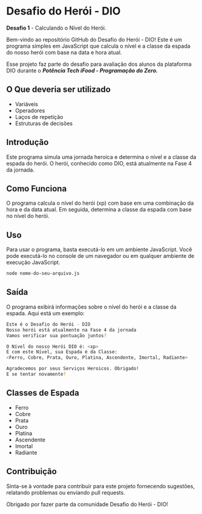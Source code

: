 # Desafio do Herói - DIO
**Desafio 1** - Calculando o Nível do Herói.

Bem-vindo ao repositório GitHub do Desafio do Herói - DIO! Este é um programa simples em JavaScript que calcula o nível e a classe da espada do nosso herói com base na data e hora atual.

Esse projeto faz parte do desafio para avaliação dos alunos da plataforma DIO durante o ***Potência Tech iFood - Programação do Zero.***

## O Que deveria ser utilizado

- Variáveis
- Operadores
- Laços de repetição
- Estruturas de decisões

## Introdução

Este programa simula uma jornada heroica e determina o nível e a classe da espada do herói. O herói, conhecido como DIO, está atualmente na Fase 4 da jornada.

## Como Funciona

O programa calcula o nível do herói (xp) com base em uma combinação da hora e da data atual. Em seguida, determina a classe da espada com base no nível do herói.

## Uso

Para usar o programa, basta executá-lo em um ambiente JavaScript. Você pode executá-lo no console de um navegador ou em qualquer ambiente de execução JavaScript.

```bash
node nome-do-seu-arquivo.js
```

## Saída

O programa exibirá informações sobre o nível do herói e a classe da espada. Aqui está um exemplo:

```bash
Este é o Desafio do Herói - DIO
Nosso herói está atualmente na Fase 4 da jornada
Vamos verificar sua pontuação juntos?

O Nível do nosso Herói DIO é: <xp>
E com este Nível, sua Espada é da Classe:
<Ferro, Cobre, Prata, Ouro, Platina, Ascendente, Imortal, Radiante>

Agradecemos por seus Serviços Heroicos. Obrigado!
E se tentar novamente?
```

## Classes de Espada

- Ferro
- Cobre
- Prata
- Ouro
- Platina
- Ascendente
- Imortal
- Radiante

## Contribuição

Sinta-se à vontade para contribuir para este projeto fornecendo sugestões, relatando problemas ou enviando pull requests.

Obrigado por fazer parte da comunidade Desafio do Herói - DIO!
